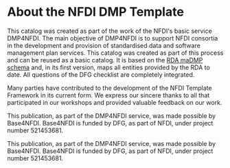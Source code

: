 # About the NFDI DMP Template

This catalog was created as part of the work of the NFDI's basic service DMP4NFDI. 
The main objective of DMP4NFDI is to support NFDI consortia in the development and provision of standardised data and software management plan services.
This catalog was created as part of this process and can be reused as a basic catalog. It is based on the [RDA maDMP schema](https://github.com/RDA-DMP-Common/RDA-DMP-Common-Standard) and, in its first version, maps all entities provided by the RDA to date. All questions of the DFG checklist are completely integrated.

Many parties have contributed to the development of the NFDI Template Framework in its current form. We express our sincere thanks to all that participated in our workshops and provided valuable feedback on our work.

This publication, as part of the DMP4NFDI service, was made possible by Base4NFDI. Base4NFDI is funded by DFG, as part of NFDI, under project number 521453681. 

This publication, as part of the DMP4NFDI service, was made possible by Base4NFDI. Base4NFDI is funded by DFG, as part of NFDI, under project number 521453681. 
